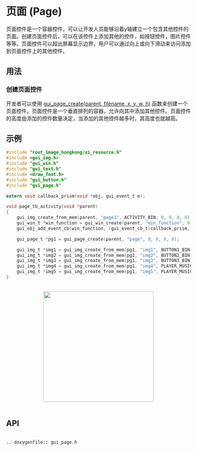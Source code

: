 # 页面 (Page)

页面控件是一个容器控件，可以让开发人员能够沿着y轴建立一个包含其他控件的页面。创建页面控件后，可以在该控件上添加其他的控件，如按钮控件，图片控件等等。页面控件可以超出屏幕显示边界，用户可以通过向上或向下滑动来访问添加到页面控件上的其他控件。

## 用法

### 创建页面控件

开发者可以使用 [gui_page_create(parent, filename, x, y, w, h)](#gui_page_create) 函数来创建一个页面控件。页面控件是一个垂直排列的容器，允许向其中添加其他控件。页面控件的高度由添加的控件数量决定，当添加的其他控件越多时，其高度也就越高。

## 示例


```c
#include "root_image_hongkong/ui_resource.h"
#include <gui_img.h>
#include "gui_win.h"
#include "gui_text.h"
#include <draw_font.h>
#include "gui_button.h"
#include "gui_page.h"

extern void callback_prism(void *obj, gui_event_t e);

void page_tb_activity(void *parent)
{
    gui_img_create_from_mem(parent, "page1", ACTIVITY_BIN, 0, 0, 0, 0);
    gui_win_t *win_function = gui_win_create(parent, "win_function", 0, 0, 368, 448);
    gui_obj_add_event_cb(win_function, (gui_event_cb_t)callback_prism, GUI_EVENT_TOUCH_LONG, NULL);

    gui_page_t *pg1 = gui_page_create(parent, "page", 0, 0, 0, 0);

    gui_img_t *img1 = gui_img_create_from_mem(pg1, "img1", BUTTON1_BIN, 0, 150, 0, 0);
    gui_img_t *img2 = gui_img_create_from_mem(pg1, "img2", BUTTON2_BIN, 0, 230, 0, 0);
    gui_img_t *img3 = gui_img_create_from_mem(pg1, "img3", BUTTON3_BIN, 0, 300, 0, 0);
    gui_img_t *img4 = gui_img_create_from_mem(pg1, "img4", PLAYER_MUSIC_REWIND_ICON_BIN, 0, 380, 0, 0);
    gui_img_t *img5 = gui_img_create_from_mem(pg1, "img5", PLAYER_MUSIC_WIND_ICON_BIN, 0, 460, 0, 0);
}
```
<br>
<div style="text-align: center"><img src="https://docs.realmcu.com/HoneyGUI/image/widgets/page.gif" width = "300" /></div>
<br>

<span id = "gui_page_create">

## API

</span>

```eval_rst

.. doxygenfile:: gui_page.h

```
